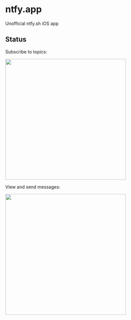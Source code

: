 # ntfy.app
Unofficial ntfy.sh iOS app

## Status
Subscribe to topics:

<img width="380" src="https://github.com/user-attachments/assets/a1348e0e-d083-4d33-ae6d-2ec0550ccfbc" />

View and send messages:

<img width="380" src="https://github.com/user-attachments/assets/c76858f2-0f58-4bc8-8703-b1c3377e9459" />

